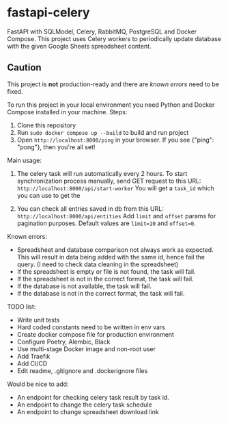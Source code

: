 # fastapi-celery
 FastAPI with SQLModel, Celery, RabbitMQ, PostgreSQL and Docker Compose.
 This project uses Celery workers to periodically update database with the given Google Sheets spreadsheet content.

## Caution
This project is **not** production-ready and there are *known errors* need to be fixed.


To run this project in your local environment you need Python and Docker Compose installed in your machine.
Steps:
1. Clone this repository
2. Run `sudo docker compose up --build` to build and run project
3. Open `http://localhost:8000/ping` in your browser.
If you see {"ping": "pong"}, then you're all set!


Main usage:
1. The celery task will run automatically every 2 hours.
To start synchronization process manually, send GET request to this URL:
`http://localhost:8000/api/start-worker`
You will get a `task_id` which you can use to get the 

2. You can check all entries saved in db from this URL:
`http://localhost:8000/api/entities`
Add `limit` and `offset` params for pagination purposes. Default values are `limit=10` and `offset=0`.


Known errors:
- Spreadsheet and database comparison not always work as expected. This will result in data being added with the same id, hence fail the query. (I need to check data cleaning in the spreadsheet)
- If the spreadsheet is empty or file is not found, the task will fail.
- If the spreadsheet is not in the correct format, the task will fail.
- If the database is not available, the task will fail.
- If the database is not in the correct format, the task will fail.


TODO list:
- Write unit tests
- Hard coded constants need to be written in env vars
- Create docker compose file for production environment
- Configure Poetry, Alembic, Black
- Use multi-stage Docker image and non-root user
- Add Traefik
- Add CI/CD
- Edit readme, .gitignore and .dockerignore files


Would be nice to add:
- An endpoint for checking celery task result by task id.
- An endpoint to change the celery task schedule
- An endpoint to change spreadsheet download link
